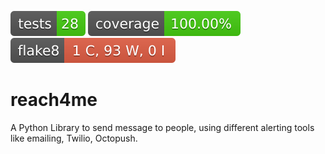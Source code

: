 ![Tests](./docs/badges/tests.svg?dummy=8484744)
[![Coverage Status](./docs/badges/coverage.svg?dummy=8484744)](https://ndelepine.github.io/reach4me/coverage_report/)
[![Flake8](./docs/badges/flake8.svg?dummy=8484744)](https://ndelepine.github.io/reach4me/flake8/)


# reach4me
A Python Library to send message to people, using different alerting tools like emailing, Twilio, Octopush.
